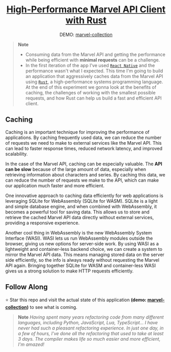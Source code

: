 <div align='center'>
  
  # **[High-Performance Marvel API Client with Rust]()**
  DEMO: [marvel-collection](https://marvelcollection.pages.dev/)
  
</div>

> **Note**
> * Consuming data from the Marvel API and getting the performance while being efficient with **minimal requests** can be a challenge.
> * In the first iteration of the app I've used [`React Native`](https://reactnative.dev/) and the performance wasn't what I expected. This time I'm going to build an application that aggressively caches data from the Marvel API using [`Rust`](https://rust-lang.org), a high-performance systems programming language. At the end of this experiment we gonna look at the benefits of caching, the challenges of working with the smallest possible requests, and how Rust can help us build a fast and efficient API client.

## **Caching**

Caching is an important technique for improving the performance of applications. By caching frequently used data, we can reduce the number of requests we need to make to external services like the Marvel API. This can lead to faster response times, reduced network latency, and improved scalability.

In the case of the Marvel API, caching can be especially valuable. The **API can be slow** because of the large amount of data, especially when retrieving information about characters and series. By caching this data, we can reduce the number of requests we make to the API, which can make our application much faster and more efficient.

One innovative approach to caching data efficiently for web applications is leveraging SQLite for WebAssembly (SQLite for WASM). SQLite is a light and simple database engine, and when combined with WebAssembly, it becomes a powerful tool for saving data. This allows us to store and retrieve the cached Marvel API data directly without external services, providing a responsive experience.

Another cool thing in WebAssembly is the new WebAssembly System Interface (WASI). WASI lets us run WebAssembly modules outside the browser, giving us new options for server-side work. By using WASI as a lightweight and container-less backend choice, we can create a system to mirror the Marvel API data. This means managing stored data on the server side efficiently, so the info is always ready without requesting the Marvel API again. Bringing together SQLite for WASM and container-less WASI gives us a strong solution to make HTTP requests efficiently.

## **Follow Along**

⭐ Star this repo and visit the actual state of this application **(demo: [marvel-collection](https://marvelcollection.pages.dev/))** to see what is coming.

> **Note**
> _Having spent many years refactoring code from many different languages, including Python, JavaScript, Lua, TypeScript... I have never had such a pleasant refactoring experience. In just one day, in a few of hours, I've done all the refactoring that used to take at least 3 days. The compiler makes life so much easier and more efficient, I'm amazed!_
